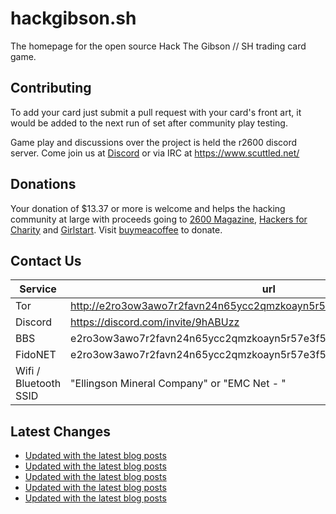 # hackgibson.sh
The homepage for the open source Hack The Gibson // SH trading card game.


## Contributing

To add your card just submit a pull request with your card's front art, it would be added to the next run of set after community play testing.

Game play and discussions over the project is held the r2600 discord server. Come join us at [Discord](https://discord.com/invite/9hABUzz) or via IRC at https://www.scuttled.net/


## Donations

Your donation of $13.37 or more is welcome and helps the hacking community at large with proceeds going to [2600 Magazine](https://2600.com/), [Hackers for Charity](https://hackersforcharity.org) and [Girlstart](https://girlstart.org).  Visit [buymeacoffee](https://www.buymeacoffee.com/hackgibson.sh) to donate.


## Contact Us

Service | url
-|-
Tor | http://e2ro3ow3awo7r2favn24n65ycc2qmzkoayn5r57e3f56nvjwdcgg32ad.onion
Discord | https://discord.com/invite/9hABUzz
BBS | e2ro3ow3awo7r2favn24n65ycc2qmzkoayn5r57e3f56nvjwdcgg32ad.onion:23
FidoNET | e2ro3ow3awo7r2favn24n65ycc2qmzkoayn5r57e3f56nvjwdcgg32ad.onion:24554
Wifi / Bluetooth SSID | "Ellingson Mineral Company" or "EMC Net - <fidonet address>"

## Latest Changes
<!-- BLOG-POST-LIST:START -->
- [Updated with the latest blog posts](https://github.com/DFW2600/hackgibson.sh/commit/4ce9ec89b4ae7e9213a960bad65680fafb4de6a9)
- [Updated with the latest blog posts](https://github.com/DFW2600/hackgibson.sh/commit/9f198872b4a6a91a5b75ecb735021441ff50c119)
- [Updated with the latest blog posts](https://github.com/DFW2600/hackgibson.sh/commit/fa09d355f7efda446e391ce8a0a5b9b67e75d3c9)
- [Updated with the latest blog posts](https://github.com/DFW2600/hackgibson.sh/commit/94202d4664c5402f04538ace63ddeedea1823df6)
- [Updated with the latest blog posts](https://github.com/DFW2600/hackgibson.sh/commit/61aa26ca4f7324c05cf82b04a5a55c1905b90865)
<!-- BLOG-POST-LIST:END -->
